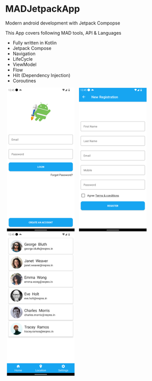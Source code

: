 # MADJetpackApp

Modern android development with Jetpack Compopse

This App covers following MAD tools, API & Languages

- Fully written in Kotlin
- Jetpack Compose
- Navigation
- LifeCycle
- ViewModel
- Flow
- Hilt (Dependency Injection)
- Coroutines


<img alt="" src="https://github.com/mkrupal09/MADJetpackApp/blob/master/images/login.png" width = "212" height = "450" hspace="5"/> <img alt="" src="https://github.com/mkrupal09/MADJetpackApp/blob/master/images/register.png" width = "212" height = "450" hspace="5"/> <img alt="" src="https://github.com/mkrupal09/MADJetpackApp/blob/master/images/home.png" width = "212" height = "450" hspace="5"/>


